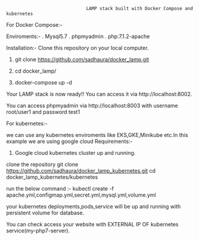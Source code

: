                                   LAMP stack built with Docker Compose and kubernetes


For Docker Compose:-

Enviroments:-
. Mysql5.7
. phpmyadmin
. php:7.1.2-apache

Installation:-
Clone this repository on your local computer. 


1. git clone https://github.com/sadhaura/docker_lamp.git

2. cd docker_lamp/

3. docker-compose up -d

Your LAMP stack is now ready!! You can access it via http://localhost:8002.

You can access phpmyadmin via http://localhost:8003 with username root/user1 and password test1


For kubernetes:-

we can use any kubernetes enviroments like EKS,GKE,Minikube etc.In this example we are using google cloud 
Requirements:-

1. Google cloud kubernetes cluster up and running.

clone the repository 
git clone https://github.com/sadhaura/docker_lamp_kubernetes.git
cd docker_lamp_kubernetes/kubernetes

run the below command :-
kubectl create -f apache.yml,configmap.yml,secret.yml,mysql.yml,volume.yml

your kubernetes deployments,pods,service will be up and running with persistent volume for database.

You can check access your website with EXTERNAL IP OF kubernetes service(my-php7-server).







